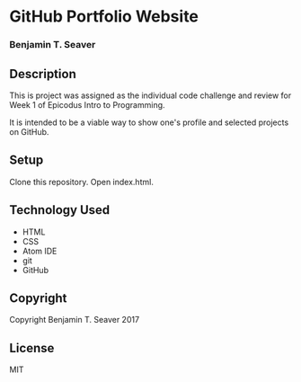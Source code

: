 # GitHub Portfolio Website

### Benjamin T. Seaver

## Description
This is project was assigned as the individual code challenge and review for Week 1 of Epicodus Intro to Programming.

It is intended to be a viable way to show one's profile and selected projects on GitHub.

## Setup
Clone this repository.  Open index.html.

## Technology Used
* HTML
* CSS
* Atom IDE
* git
* GitHub

## Copyright
Copyright Benjamin T. Seaver 2017

## License
MIT
